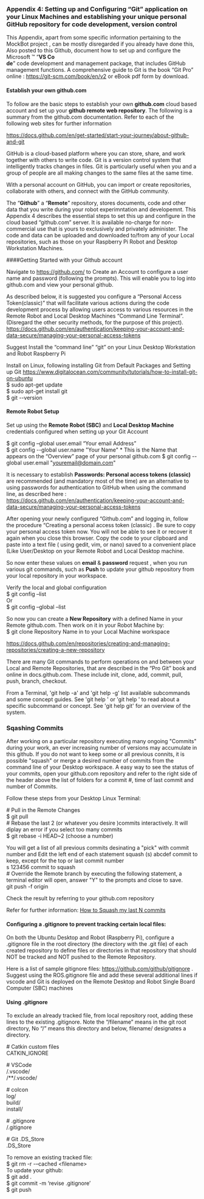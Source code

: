 ### Appendix 4: Setting up and Configuring “Git” application on your Linux Machines and establishing your unique personal GitHub repository for code development, version control
This Appendix, apart from some specific information pertaining to the MockBot project , can be mostly disregarded if you already have done this, 
Also posted to this Github, document how to set up and configure the Microsoft ™ “**VS Co  
de**” code development and management package, that includes GitHub management functions.
A comprehensive guide to Git is the book “Git Pro” online : https://git-scm.com/book/en/v2 or  eBook pdf form by download.  


#### Establish your own github.com
To follow are the basic steps to establish your own **github.com** cloud based account and set up your **github remote web repository**. The following is a summary from the github.com documentation. Refer to each of the following web sites for further information

https://docs.github.com/en/get-started/start-your-journey/about-github-and-git

GitHub is a cloud-based platform where you can store, share, and work together with others to write code. Git is a version control system that intelligently tracks changes in files. Git is particularly useful when you and a group of people are all making changes to the same files at the same time.

With a personal account on GitHub, you can import or create repositories, collaborate with others, and connect with the GitHub community.

The “**Github**” a “**Remote**” repository, stores documents, code and other data that you write during your robot experimntation and developemnt. This Appendix 4 describes the essential steps to set this up and configure in the cloud based “github.com” server. It is available no-charge for non-commercial use that is yours to exclusively and privately administer. The code and data can be uploaded and downloaded to/from any of your Local repositories, such as those on your Raspberry Pi Robot and Desktop Workstation Machines.  

####Getting Started with your Github account

Navigate to https://github.com/ to Create an Account to configure a user name and password (following the prompts). This will enable you to log into github.com and view your personal github.  

As described below, it is suggested you configure a “Personal Access Token(classic)” that will facilitate various actions during the code development process by allowing users access to various resources in the Remote Robot and Local Desktop Machines “Command Line Terminal”. (Disregard the other security methods, for the purpose of this project). 
https://docs.github.com/en/authentication/keeping-your-account-and-data-secure/managing-your-personal-access-tokens          

Suggest Install the “command line” “git” on your Linux Desktop Workstation and Robot Raspberry Pi

Install on Linux, following installing Git from Default Packages and Setting up Git
https://www.digitalocean.com/community/tutorials/how-to-install-git-on-ubuntu  
\$ sudo apt-get update  
\$ sudo apt-get install git  
\$ git --version


#### Remote Robot Setup
Set up using the **Remote Robot (SBC)** and **Local Desktop Machine** credentials configured when setting up your Git Account  

\$ git config –global user.email “Your email Address”  
\$ git config --global user.name "Your Name"  * This is the Name that appears on the “Overview” page of your personal github.com
\$ git config --global user.email "youremail@domain.com"

It is necessary to establish **Passwords: Personal access tokens (classic)** are recommended (and mandatory most of the time) are an alternative to using passwords for authentication to GitHub when using the command line, as described here : https://docs.github.com/en/authentication/keeping-your-account-and-data-secure/managing-your-personal-access-tokens 

After opening your newly configured “Github.com” and logging in, follow the procedure “Creating a personal access token (classic) . Be sure to copy your personal access token now. You will not be able to see it or recover it again when you close this browser. Copy the code to your clipboard and paste into a text file ( using gedit, vim, or nano) saved to a convenient place (Like User/Desktop on your Remote Robot and Local Desktop machine. 

So now enter these values on **email** & **password** request , when you run various git commands, such as **Push** to update your github repository from your local repository in your workspace.


Verify the local and global configuration  
\$ git config –list  
Or  
\$ git config –global –list

So now you can create a **New Repository** with a defined Name in your Remote github.com. Then work on it in your Robot Machine by:  
\$ git clone Repository Name in to your Local Machine workspace

https://docs.github.com/en/repositories/creating-and-managing-repositories/creating-a-new-repository

There are many Git commands to perform operations on and between your Local and Remote Repositories, that are described in the “Pro Git” book and online in docs.github.com. These include init, clone, add, commit, pull, push, branch, checkout. 

From a Terminal, 'git help -a' and 'git help -g' list available subcommands and some concept guides. See 'git help <command>' or 'git help <concept>' to read about a specific subcommand or concept. See 'git help git' for an overview of the system.

### Sqashing Commits 
After working on a particular repository executing many ongoing "Commits" during your work, an ever increasing number of versions may accumulate in this github. If you do not want to keep some or all previous connits, it is possible "squash" or merge a desired number of commits from the command line of your Desktop workspace. A easy way to see the status of your commits, open your github.com repository and refer to the right side of the header above the list of folders for a commit #, time of last commit and number of Commits.

Follow these steps from your Desktop Linux Terminal:  

\# Pull in the Remote Changes  
\$ git pull  
\# Rebase the last 2 (or whatever you desire )commits interactively. It will diplay an error if you select too many commits  
\$ git rebase -i HEAD~2  (choose a number)  

You will get a list of all previous commits desinating a "pick" with commit number and Edit the left end of each statement 
squash (s) abcdef commit to keep, except for the top or last commit number   
s 123456 commit to squash  
\# Override the Remote branch by executing the following statement, a terminal editor will open, answer "Y" to the prompts and close to save.  
git push -f origin <branch>    

Check the result by referring to your github.com repository 

Refer for further information: [How to Squash my last N commits](https://stackoverflow.com/questions/5189560/how-do-i-squash-my-last-n-commits-together)  

#### Configuring a .gitignore to prevent tracking certain local files:

On both the Ubuntu Desktop and Robot (Raspberry Pi), configure a .gitignore file in the root directory (the directory with the .git file)  of each created repository to define files or directories in that repository that should NOT be tracked and NOT pushed to the Remote Repository.  

Here is a list of sample gitignore files: https://github.com/github/gitignore . Suggest using the ROS.gitignore file and add these several additional lines if vscode and Git is deployed on the Remote Desktop and Robot Single Board Computer (SBC) machines

#### Using .gitignore
To exclude an already tracked file, from local repository root, adding these lines to the existing .gitignore. Note the “/filename” means in the git root directory, No  “/” means this directory and below, filename/ designates a directory.  


\# Catkin custom files  
CATKIN_IGNORE


\# VSCode  
/.vscode/  
/**/.vscode/  
  
\# colcon  
log/  
build/  
install/


\# .gitignore  
/.gitignore

\# Git .DS_Store  
.DS_Store


To remove an existing tracked file:  
\$ git rm -r  -–cached \<filename>  
To update your github:  
\$ git add .  
\$ git commit -m ‘revise .gitignore’  
\$ git push
